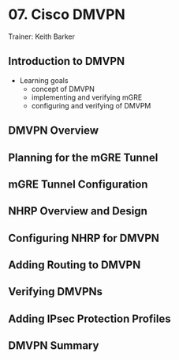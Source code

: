 # 07. Cisco DMVPN

Trainer: Keith Barker


## Introduction to DMVPN

- Learning goals
  - concept of DMVPN
  - implementing and verifying mGRE
  - configuring and verifying of DMVPM

## DMVPN Overview




## Planning for the mGRE Tunnel




## mGRE Tunnel Configuration




## NHRP Overview and Design




## Configuring NHRP for DMVPN




## Adding Routing to DMVPN




## Verifying DMVPNs




## Adding IPsec Protection Profiles




## DMVPN Summary




